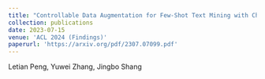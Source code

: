 ```yaml
---
title: "Controllable Data Augmentation for Few-Shot Text Mining with Chain-of-Thought Attribute Manipulation."
collection: publications
date: 2023-07-15
venue: 'ACL 2024 (Findings)'
paperurl: 'https://arxiv.org/pdf/2307.07099.pdf'
---
```

Letian Peng, Yuwei Zhang, Jingbo Shang
